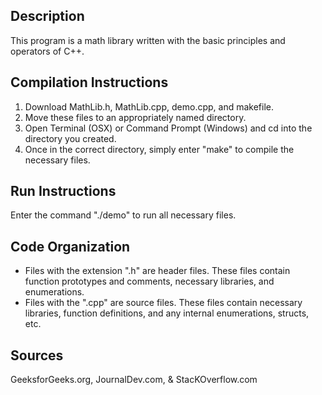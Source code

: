 ## Description

This program is a math library written with the basic principles and operators of C++.

## Compilation Instructions

1. Download MathLib.h, MathLib.cpp, demo.cpp, and makefile. 
2. Move these files to an appropriately named directory. 
3. Open Terminal (OSX) or Command Prompt (Windows) and cd into the directory you created. 
4. Once in the correct directory, simply enter "make" to compile the necessary files.

## Run Instructions

Enter the command "./demo" to run all necessary files.

## Code Organization

- Files with the extension ".h" are header files. These files contain function prototypes and comments, necessary libraries, and enumerations.
- Files with the ".cpp" are source files. These files contain necessary libraries, function definitions, and any internal enumerations, structs, etc.

## Sources

GeeksforGeeks.org, JournalDev.com, & StacKOverflow.com
